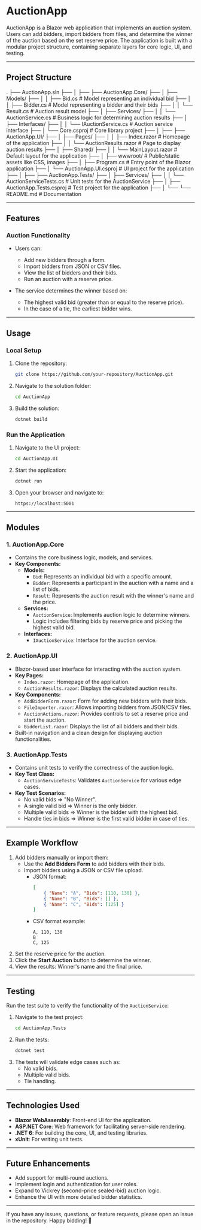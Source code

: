# AuctionApp

AuctionApp is a Blazor web application that implements an auction system. Users can add bidders, import bidders from files, and determine the winner of the auction based on the set reserve price. The application is built with a modular project structure, containing separate layers for core logic, UI, and testing.

---

## Project Structure

.
├── AuctionApp.sln
├── │
├── ├── AuctionApp.Core/
├── │   ├── Models/
├── │   │   ├── Bid.cs         # Model representing an individual bid
├── │   │   ├── Bidder.cs      # Model representing a bidder and their bids
├── │   │   └── Result.cs      # Auction result model
├── │   ├── Services/
├── │   │   └── AuctionService.cs  # Business logic for determining auction results
├── │   ├── Interfaces/
├── │   │   └── IAuctionService.cs # Auction service interface
├── │   └── Core.csproj        # Core library project
├── │
├── ├── AuctionApp.UI/
├── │   ├── Pages/
├── │   │   ├── Index.razor           # Homepage of the application
├── │   │   └── AuctionResults.razor  # Page to display auction results
├── │   ├── Shared/
├── │   │   └── MainLayout.razor      # Default layout for the application
├── │   ├── wwwroot/                  # Public/static assets like CSS, images
├── │   ├── Program.cs                # Entry point of the Blazor application
├── │   └── AuctionApp.UI.csproj      # UI project for the application
├── │
├── ├── AuctionApp.Tests/
├── │   ├── Services/
├── │   │   └── AuctionServiceTests.cs # Unit tests for the AuctionService
├── │   ├── AuctionApp.Tests.csproj    # Test project for the application
├── │
└── └── README.md                      # Documentation


---

## Features

### Auction Functionality
- Users can:
  - Add new bidders through a form.
  - Import bidders from JSON or CSV files.
  - View the list of bidders and their bids.
  - Run an auction with a reserve price.

- The service determines the winner based on:
  - The highest valid bid (greater than or equal to the reserve price).
  - In the case of a tie, the earliest bidder wins.

---

## Usage

### Local Setup
1. Clone the repository:
   ```bash
   git clone https://github.com/your-repository/AuctionApp.git
   ```
2. Navigate to the solution folder:
   ```bash
   cd AuctionApp
   ```
3. Build the solution:
   ```bash
   dotnet build
   ```

### Run the Application
1. Navigate to the UI project:
   ```bash
   cd AuctionApp.UI
   ```
2. Start the application:
   ```bash
   dotnet run
   ```
3. Open your browser and navigate to:
   ```
   https://localhost:5001
   ```

---

## Modules

### 1. AuctionApp.Core
- Contains the core business logic, models, and services.
- **Key Components:**
  - **Models:**
    - `Bid`: Represents an individual bid with a specific amount.
    - `Bidder`: Represents a participant in the auction with a name and a list of bids.
    - `Result`: Represents the auction result with the winner's name and the price.
  - **Services:**
    - `AuctionService`: Implements auction logic to determine winners.
    - Logic includes filtering bids by reserve price and picking the highest valid bid.
  - **Interfaces:**
    - `IAuctionService`: Interface for the auction service.

### 2. AuctionApp.UI
- Blazor-based user interface for interacting with the auction system.
- **Key Pages:**
  - `Index.razor`: Homepage of the application.
  - `AuctionResults.razor`: Displays the calculated auction results.
- **Key Components:**
  - `AddBidderForm.razor`: Form for adding new bidders with their bids.
  - `FileImporter.razor`: Allows importing bidders from JSON/CSV files.
  - `AuctionActions.razor`: Provides controls to set a reserve price and start the auction.
  - `BidderList.razor`: Displays the list of all bidders and their bids.
- Built-in navigation and a clean design for displaying auction functionalities.

### 3. AuctionApp.Tests
- Contains unit tests to verify the correctness of the auction logic.
- **Key Test Class:**
  - `AuctionServiceTests`: Validates `AuctionService` for various edge cases.
- **Key Test Scenarios:**
  - No valid bids => "No Winner".
  - A single valid bid => Winner is the only bidder.
  - Multiple valid bids => Winner is the bidder with the highest bid.
  - Handle ties in bids => Winner is the first valid bidder in case of ties.

---

## Example Workflow

1. Add bidders manually or import them:
   - Use the **Add Bidders Form** to add bidders with their bids.
   - Import bidders using a JSON or CSV file upload.
     - JSON format:
       ```json
       [
           { "Name": "A", "Bids": [110, 130] },
           { "Name": "B", "Bids": [] },
           { "Name": "C", "Bids": [125] }
       ]
       ```
     - CSV format example:
       ```
       A, 110, 130
       B
       C, 125
       ```
2. Set the reserve price for the auction.
3. Click the **Start Auction** button to determine the winner.
4. View the results: Winner's name and the final price.

---

## Testing

Run the test suite to verify the functionality of the `AuctionService`:

1. Navigate to the test project:
   ```bash
   cd AuctionApp.Tests
   ```
2. Run the tests:
   ```bash
   dotnet test
   ```
3. The tests will validate edge cases such as:
   - No valid bids.
   - Multiple valid bids.
   - Tie handling.

---

## Technologies Used

- **Blazor WebAssembly**: Front-end UI for the application.
- **ASP.NET Core**: Web framework for facilitating server-side rendering.
- **.NET 6**: For building the core, UI, and testing libraries.
- **xUnit**: For writing unit tests.

---

## Future Enhancements

- Add support for multi-round auctions.
- Implement login and authentication for user roles.
- Expand to Vickrey (second-price sealed-bid) auction logic.
- Enhance the UI with more detailed bidder statistics.

---

If you have any issues, questions, or feature requests, please open an issue in the repository. Happy bidding! 🎉
